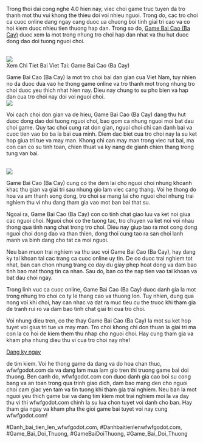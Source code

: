 <p>Trong thoi dai cong nghe 4.0 hien nay, viec choi game truc tuyen da tro thanh mot thu vui khong the thieu doi voi nhieu nguoi. Trong do, cac tro choi ca cuoc online dang ngay cang duoc ua chuong boi tinh giai tri cao va co hoi kiem duoc nhieu tien thuong hap dan. Trong so do, <a href="https://wfwfgodot.com/game-bai-cao-ba-cay/">Game Bai Cao (Ba Cay)</a> duoc xem la mot trong nhung tro choi hap dan nhat va thu hut duoc dong dao doi tuong nguoi choi.</p><br><img src="https://wfwfgodot.com/wp-content/uploads/2025/02/game-bai-cao-3.webp"></br>
Xem Chi Tiet Bai Viet Tai: Game Bai Cao (Ba Cay)<p>Game Bai Cao (Ba Cay) la mot tro choi bai dan gian cua Viet Nam, tuy nhien no da duoc dua vao he thong game online va tro thanh mot trong nhung tro choi duoc yeu thich nhat hien nay. Dieu nay chung to su pho bien va hap dan cua tro choi nay doi voi nguoi choi.<br><img src="https://wfwfgodot.com/wp-content/uploads/2025/02/game-bai-cao-2.webp"></br><p>Voi cach choi don gian va de hieu, Game Bai Cao (Ba Cay) dang thu hut duoc dong dao doi tuong nguoi choi, bao gom ca nhung nguoi moi bat dau choi game. Quy tac choi cung rat don gian, nguoi choi chi can danh bai va cuoc tien vao bo ba la bai cua minh. Diem dac biet cua tro choi nay la su ket hop giua tri tue va may man. Khong chi can may man trong viec rut bai, ma con can co su tinh toan, chien thuat va ky nang de gianh chien thang trong tung van bai.</p><br><img src="https://wfwfgodot.com/wp-content/uploads/2025/02/logo-gamebai-doi-thuong-1.webp"></br><p>Game Bai Cao (Ba Cay) cung co the dem lai cho nguoi choi nhung khoanh khac thu gian va giai tri sau nhung gio lam viec cang thang. Voi he thong do hoa va am thanh song dong, tro choi se mang lai cho nguoi choi nhung trai nghiem thu vi nhu dang tham gia vao mot ban bai that su.<p>Ngoai ra, Game Bai Cao (Ba Cay) con co tinh chat giao luu va ket noi giua cac nguoi choi. Nguoi choi co the tuong tac, tro chuyen va ket noi voi nhau thong qua tinh nang chat trong tro choi. Dieu nay giup tao ra mot cong dong nguoi choi dong dao va than thien, dong thoi cung tao ra san choi lanh manh va binh dang cho tat ca moi nguoi.</p><p>Neu ban muon trai nghiem va thu suc voi Game Bai Cao (Ba Cay), hay dang ky tai khoan tai cac trang ca cuoc online uy tin. De co duoc trai nghiem tot nhat, ban can chon nhung trang co day du giay phep hoat dong va dam bao tinh bao mat thong tin ca nhan. Sau do, ban co the nap tien vao tai khoan va bat dau choi ngay.<p>Trong linh vuc ca cuoc online, Game Bai Cao (Ba Cay) duoc danh gia la mot trong nhung tro choi co ty le thang cao va thuong lon. Tuy nhien, dung qua nong voi khi choi, hay can nhac va dat ra muc tieu cu the truoc khi tham gia de tranh rui ro va dam bao tinh chat giai tri cua tro choi.</p><p>Voi nhung dieu tren, co the thay Game Bai Cao (Ba Cay) la mot su ket hop tuyet voi giua tri tue va may man. Tro choi khong chi don thuan la giai tri ma con la co hoi de kiem them thu nhap cho nguoi choi. Hay cung tham gia va kham pha nhung dieu thu vi cua tro choi nay nhe!</p><div class="text-center">
<a class="btn" href="#">Dang ky ngay</a>
</div><p>de tim kiem. Voi he thong game da dang va do hoa chan thuc, wfwfgodot.com da va dang lam mua lam gio tren thi truong game bai doi thuong. Ben canh do, wfwfgodot.com con duoc danh gia cao boi su cong bang va an toan trong qua trinh giao dich, dam bao mang den cho nguoi choi cam giac yen tam va tin tuong khi tham gia trai nghiem. Neu ban la mot nguoi yeu thich game bai va dang tim kiem mot trai nghiem moi la va day thu vi thi wfwfgodot.com chinh la su lua chon tuyet voi danh cho ban. Hay tham gia ngay va kham pha the gioi game bai tuyet voi nay cung wfwfgodot.com!</p>
#Danh_bai_tien_len_wfwfgodot.com, #Danhbaitienlenwfwfgodot.com, #Game_Bai_Doi_Thuong, #GameBaiDoiThuong, #Game_Bai_Doi_Thuong
